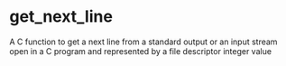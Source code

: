 # get_next_line
A C function to get a next line from a standard output or an input stream open in a C program and represented by a file descriptor integer value
